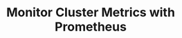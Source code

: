 ---
title: Monitor Cluster Metrics with Prometheus
description: Learn
author:
tags:
categories:
series:  
seriesPart: 
date:
weight: 5
---